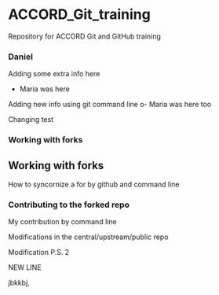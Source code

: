 # ACCORD_Git_training
Repository for ACCORD Git and GitHub training 

### Daniel 
Adding some extra info here
- Maria was here

Adding new info using git command line
o- Maria was here too


Changing test


### Working with forks
## Working with forks


How to syncornize a for by github and command line

### Contributing to the forked repo

My contribution by command line 

Modifications in the central/upstream/public repo 


Modification P.S. 2

NEW LINE



jbkkbj,


